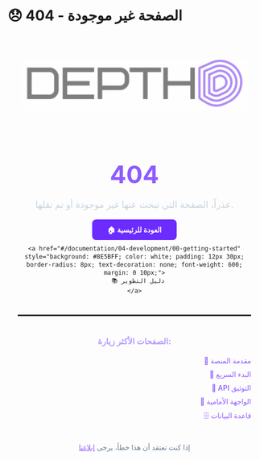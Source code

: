 # 😞 الصفحة غير موجودة - 404

<div style="text-align: center; padding: 50px 20px;">
  <img src="logo-wordmark.svg" alt="Depth Platform" style="height: 100px; opacity: 0.5; margin-bottom: 30px;">
  
  <h1 style="color: #8E5BFF; font-size: 48px; margin-bottom: 20px;">404</h1>
  
  <p style="font-size: 18px; color: #C9D3DD; margin-bottom: 30px;">
    عذراً، الصفحة التي تبحث عنها غير موجودة أو تم نقلها.
  </p>
  
  <div style="margin: 30px 0;">
    <a href="#/" style="background: #6C2BFF; color: white; padding: 12px 30px; border-radius: 8px; text-decoration: none; font-weight: 600; margin: 0 10px;">
      🏠 العودة للرئيسية
    </a>
    
    <a href="#/documentation/04-development/00-getting-started" style="background: #8E5BFF; color: white; padding: 12px 30px; border-radius: 8px; text-decoration: none; font-weight: 600; margin: 0 10px;">
      📚 دليل التطوير
    </a>
  </div>
  
  <hr style="margin: 40px 0; border: 1px solid rgba(255,255,255,0.1);">
  
  <h3 style="color: #B79AFF; margin-bottom: 20px;">الصفحات الأكثر زيارة:</h3>
  
  <div style="text-align: right; max-width: 600px; margin: 0 auto;">
    <ul style="list-style: none; padding: 0;">
      <li style="margin: 10px 0;">
        <a href="#/documentation/00-overview/00-introduction" style="color: #8E5BFF; text-decoration: none; font-weight: 500;">
          📖 مقدمة المنصة
        </a>
      </li>
      <li style="margin: 10px 0;">
        <a href="#/documentation/04-development/00-getting-started" style="color: #8E5BFF; text-decoration: none; font-weight: 500;">
          🚀 البدء السريع
        </a>
      </li>
      <li style="margin: 10px 0;">
        <a href="#/documentation/03-api/core/00-overview" style="color: #8E5BFF; text-decoration: none; font-weight: 500;">
          📡 API التوثيق
        </a>
      </li>
      <li style="margin: 10px 0;">
        <a href="#/documentation/06-frontend/00-frontend-overview" style="color: #8E5BFF; text-decoration: none; font-weight: 500;">
          🎨 الواجهة الأمامية
        </a>
      </li>
      <li style="margin: 10px 0;">
        <a href="#/documentation/02-database/01-database-schema" style="color: #8E5BFF; text-decoration: none; font-weight: 500;">
          🗄️ قاعدة البيانات
        </a>
      </li>
    </ul>
  </div>
  
  <p style="margin-top: 40px; font-size: 14px; color: #6A7D8F;">
    إذا كنت تعتقد أن هذا خطأ، يرجى 
    <a href="https://github.com/alijawdat-cyber/Depth/issues" target="_blank" style="color: #8E5BFF;">إبلاغنا</a>
  </p>
</div>
